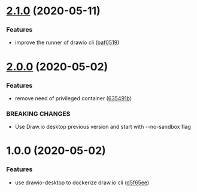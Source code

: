 # [2.1.0](http://github.com/rlespinasse/drawio-cli/compare/2.0.0...2.1.0) (2020-05-11)


### Features

* improve the runner of drawio cli ([baf0519](http://github.com/rlespinasse/drawio-cli/commit/baf0519d59384a79525464c1d1118fe15da7e3a2))

# [2.0.0](http://github.com/rlespinasse/drawio-cli/compare/1.0.0...2.0.0) (2020-05-02)


### Features

* remove need of privileged container ([635491b](http://github.com/rlespinasse/drawio-cli/commit/635491b13fb3a01e2b20f7d185a244e3ce6efa16))


### BREAKING CHANGES

* Use Draw.io desktop previous version
and start with --no-sandbox flag

# 1.0.0 (2020-05-02)


### Features

* use drawio-desktop to dockerize draw.io cli ([d5f65ee](http://github.com/rlespinasse/drawio-cli/commit/d5f65ee375c2c83e372f5b28fc607cc90c2c7c97))
